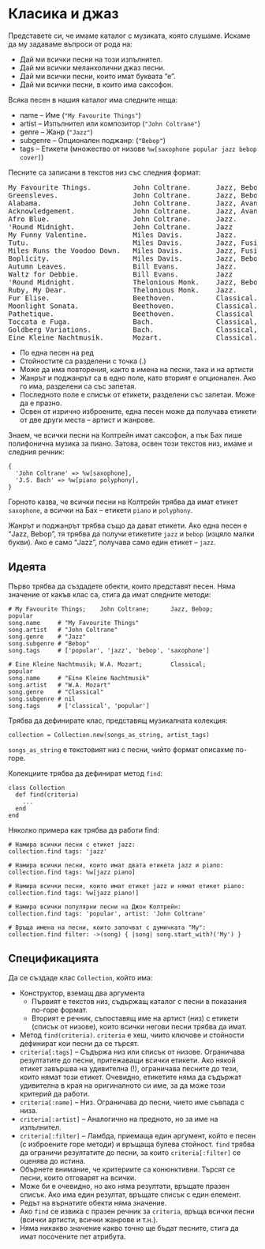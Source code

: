 # Класика и джаз

Представете си, че имаме каталог с музиката, която слушаме. Искаме да му задаваме въпроси от рода на:

* Дай ми всички песни на този изпълнител.
* Дай ми всички меланхолични джаз песни.
* Дай ми всички песни, които имат буквата “е”.
* Дай ми всички песни, в които има саксофон.

Всяка песен в нашия каталог има следните неща:

* name – Име (`"My Favourite Things"`)
* artist – Изпълнител или композитор (`"John Coltrane"`)
* genre – Жанр (`"Jazz"`)
* subgenre – Опционален поджанр: (`"Bebop"`)
* tags – Етикети (множество от низове `%w[saxophone popular jazz bebop cover]`)

Песните са записани в текстов низ със следния формат:

<pre class="plain">My Favourite Things.          John Coltrane.      Jazz, Bebop.        popular, cover
Greensleves.                  John Coltrane.      Jazz, Bebop.        popular, cover
Alabama.                      John Coltrane.      Jazz, Avantgarde.   melancholic
Acknowledgement.              John Coltrane.      Jazz, Avantgarde
Afro Blue.                    John Coltrane.      Jazz.               melancholic
'Round Midnight.              John Coltrane.      Jazz
My Funny Valentine.           Miles Davis.        Jazz.               popular
Tutu.                         Miles Davis.        Jazz, Fusion.       weird, cool
Miles Runs the Voodoo Down.   Miles Davis.        Jazz, Fusion.       weird
Boplicity.                    Miles Davis.        Jazz, Bebop
Autumn Leaves.                Bill Evans.         Jazz.               popular
Waltz for Debbie.             Bill Evans.         Jazz
'Round Midnight.              Thelonious Monk.    Jazz, Bebop
Ruby, My Dear.                Thelonious Monk.    Jazz.               saxophone
Fur Elise.                    Beethoven.          Classical.          popular
Moonlight Sonata.             Beethoven.          Classical.          popular
Pathetique.                   Beethoven.          Classical
Toccata e Fuga.               Bach.               Classical, Baroque. popular
Goldberg Variations.          Bach.               Classical, Baroque
Eine Kleine Nachtmusik.       Mozart.             Classical.          popular, violin
</pre>

* По една песен на ред
* Стойностите са разделени с точка (.)
* Може да има повторения, както в имена на песни, така и на артисти
* Жанрът и поджанрът са в едно поле, като вторият е опционален. Ако го има, разделени са със запетая.
* Последното поле е списък от етикети, разделени със запетаи. Може да е празно.
* Освен от изрично изброените, една песен може да получава етикети от две други места – артист и жанрове.

Знаем, че всички песни на Колтрейн имат саксофон, а пък Бах пише полифонична музика за пиано. Затова, освен този текстов низ, имаме и следния речник:

    {
      'John Coltrane' => %w[saxophone],
      'J.S. Bach' => %w[piano polyphony],
    }

Горното казва, че всички песни на Колтрейн трябва да имат етикет `saxophone`, а всички на Бах – етикети `piano` и `polyphony`.

Жанрът и поджанрът трябва също да дават етикети. Ако една песен е “Jazz, Bebop”, тя трябва да получи етикетите `jazz` и `bebop` (изцяло малки букви). Ако е само “Jazz”, получава само един етикет – `jazz`.

## Идеята

Първо трябва да създадете обекти, които представят песен. Няма значение от какъв клас са, стига да имат следните методи:

    # My Favourite Things;    John Coltrane;      Jazz, Bebop;        popular
    song.name     # "My Favourite Things"
    song.artist   # "John Coltrane"
    song.genre    # "Jazz"
    song.subgenre # "Bebop"
    song.tags     # ['popular', 'jazz', 'bebop', 'saxophone']

    # Eine Kleine Nachtmusik; W.A. Mozart;        Classical;          popular
    song.name     # "Eine Kleine Nachtmusik"
    song.artist   # "W.A. Mozart"
    song.genre    # "Classical"
    song.subgenre # nil
    song.tags     # ['classical', 'popular']

Трябва да дефинирате клас, представящ музикалната колекция:

    collection = Collection.new(songs_as_string, artist_tags)

`songs_as_string` е текстовият низ с песни, чийто формат описахме по-горе.

Колекциите трябва да дефинират метод `find`:

    class Collection
      def find(criteria)
        ...
      end
    end

Няколко примера как трябва да работи find:

    # Намира всички песни с етикет jazz:
    collection.find tags: 'jazz'

    # Намира всички песни, които имат двата етикета jazz и piano:
    collection.find tags: %w[jazz piano]

    # Намира всички песни, които имат етикет jazz и нямат етикет piano:
    collection.find tags: %w[jazz piano!]

    # Намира всички популярни песни на Джон Колтрейн:
    collection.find tags: 'popular', artist: 'John Coltrane'

    # Връща имена на песни, които започват с думичката "My":
    collection.find filter: ->(song) { |song| song.start_with?('My') }

## Спецификацията

Да се създаде клас `Collection`, който има:

* Конструктор, вземащ два аргумента
  * Първият е текстов низ, съдържащ каталог с песни в показания по-горе формат.
  * Вторият е речник, съпоставящ име на артист (низ) с етикети (списък от низове), които всички негови песни трябва да имат.
* Метод `find(criteria)`. `criteria` е хеш, чиито ключове и стойности дефинират кои песни да се търсят.
* `criteria[:tags]` – Съдържа низ или списък от низове. Ограничава резултатите до песни, притежаващи всички етикети. Ако някой етикет завършва на удивителна (!), ограничава песните до тези, които нямат този етикет. Очевидно, етикетите няма да съдържат удивителна в края на оригиналното си име, за да може този критерий да работи.
* `criteria[:name]` – Низ. Ограничава до песни, чието име съвпада с низа.
* `criteria[:artist]` – Аналогично на предното, но за име на изпълнител.
* `criteria[:filter]` – Ламбда, приемаща един аргумент, който е песен (с изброените горе методи) и връщаща булева стойност. `find` трябва да ограничи резултатите до песни, за които `criteria[:filter]` се оценява до истина.
* Обърнете внимание, че критериите са конюнктивни. Търсят се песни, които отговарят на всички.
* Може би е очевидно, но ако няма резултати, връщате празен списък. Ако има един резултат, връщате списък с един елемент.
* Редът на върнатите обекти няма значение.
* Ако `find` се извика с празен речник за `criteria`, връща всички песни (всички артисти, всички жанрове и т.н.).
* Няма никакво значение какво точно ще бъдат песните, стига да имат посочените пет атрибута.
